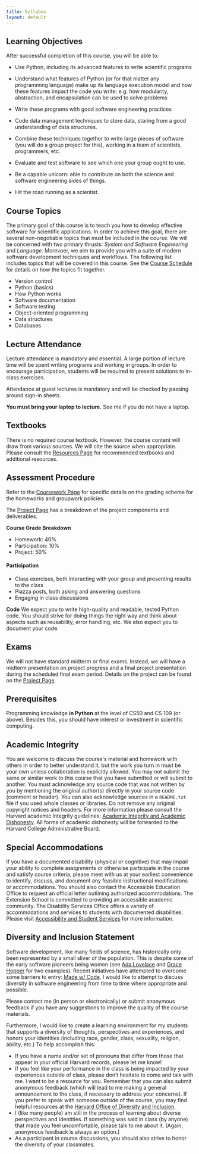 ```yaml
---
title: Syllabus
layout: default
---
```


## Learning Objectives

After successful completion of this course, you will be able to:

* Use Python, including its advanced features to write scientific programs

* Understand what features of Python (or for that matter any programming language) make up its language 
  execution model and how these features impact the code you write: e.g. how modularity, abstraction, and 
  encapsulation can be used to solve problems

* Write these programs with good software engineering practices

* Code data management techniques to store data, staring from a good understanding of data structures.

* Combine these techniques together to write large pieces of software (you will do a group project for this), 
  working in a team of scientists, programmers, etc.

* Evaluate and test software to see which one your group ought to use. 

* Be a capable unicorn: able to contribute on both the science and software engineering sides of things.

* Hit the road running as a scientist. 

## Course Topics

The primary goal of this course is to teach you how to develop effective software for scientific applications. In 
order to achieve this goal, there are several non-negotiable topics that must be included in the course.  We 
will be concerned with two primary thrusts:  _System and Software Engineering_ and _Language_.  Morevoer, we aim to 
provide you with a suite of modern software development techniques and workflows.  The following list includes topics 
that will be covered in this course.  See the [Course Schedule](schedule.md) for details on how the topics fit together.

* Version control
* Python (basics)
* How Python works
* Software documentation
* Software testing 
* Object-oriented programming
* Data structures 
* Databases

## Lecture Attendance

Lecture attendance is mandatory and essential.  A large portion of lecture time will be spent writing programs and
working in groups.  In order to encourage participation, students will be required to present solutions to in-class 
exercises.

Attendance at guest lectures is mandatory and will be checked by passing around sign-in sheets.

**You must bring your laptop to lecture.**  See me if you do not have a laptop.

## Textbooks

There is no required course textbook.  However, the course content will draw from various sources.  We will cite the 
source when appropriate.  Please consult the [Resources Page](resources.md) for recommended textbooks and additional 
resources. 

## Assessment Procedure

Refer to the [Coursework Page](coursework.md) for specific details on the grading scheme for the homeworks and 
groupwork policies.

The [Project Page](project.md) has a breakdown of the project components and deliverables.

**Course Grade Breakdown**
* Homework:  40%
* Participation:  10%
* Project: 50%

#### Participation
* Class exercises, both interacting with your group and presenting results to the class
* Piazza posts, both asking and answering questions
* Engaging in class discussions

**Code**
We expect you to write high-quality and readable, tested Python code. You should strive for doing things the 
right way and think about aspects such as reusability, error handling, etc. We also expect you to document your code.

## Exams

We will not have standard midterm or final exams.  Instead, we will have a midterm presentation on project 
progress and a final project presentation during the scheduled final exam period.  Details on the project 
can be found on the [Project Page](project.md).

## Prerequisites

Programming knowledge **in Python** at the level of CS50 and CS 109 (or above). Besides this, you should 
have interest or investment in scientific computing.

## Academic Integrity

You are welcome to discuss the course's material and homework with others in order to better understand it, 
but the work you turn in must be your own unless collaboration is explicitly allowed. You may not submit the 
same or similar work to this course that you have submitted or will submit to another. You must acknowledge 
any source code that was not written by you by mentioning the original author(s) directly in your source code 
(comment or header). You can also acknowledge sources in a `README.txt` file if you used whole classes or libraries. 
Do not remove any original copyright notices and headers. For more information please consult the Harvard academic 
integrity guidelines: 
[Academic Integrity and Academic Dishonesty](https://handbook.fas.harvard.edu/book/academic-integrity#two). All 
forms of academic dishonesty will be forwarded to the Harvard College Administrative Board. 

<!--_Adapted from text created by Chris Cecka_-->

## Special Accommodations

If you have a documented disability (physical or cognitive) that may impair your ability to complete assignments 
or otherwise participate in the course and satisfy course criteria, please meet with us at your earliest convenience 
to identify, discuss, and document any feasible instructional modifications or accommodations. You should also 
contact the Accessible Education Office to request an official letter outlining authorized accommodations. The 
Extension School is committed to providing an accessible academic community. The Disability Services Office offers 
a variety of accommodations and services to students with documented disabilities. Please visit 
[Accessibility and Student Services](https://www.extension.harvard.edu/resources-policies/resources/disability-services-accessibility) 
for more information.

<!--_Adapted from text created by Rahul Dave_-->

## Diversity and Inclusion Statement
Software development, like many fields of science, has historically only been represented by a small
sliver of the population.  This is despite some of the early software pioneers being women (see 
[Ada Lovelace](https://en.wikipedia.org/wiki/Ada_Lovelace) and [Grace
Hopper](https://en.wikipedia.org/wiki/Grace_Hopper) for two examples).  Recent initiatives have attempted to overcome some
barriers to entry: [Made w/ Code](https://www.madewithcode.com/).  I would like to attempt to discuss diversity in software
engineering from time to time where appropriate and possible.

Please contact me (in person or electronically) or submit anonymous feedback if you have any suggestions to improve the quality of the course
materials.

Furthermore, I would like to create a learning environment for my students that supports a diversity of thoughts, perspectives and experiences, and
honors your identities (including race, gender, class, sexuality, religion, ability, etc.) To help accomplish this:

- If you have a name and/or set of pronouns that differ from those that appear in your official Harvard records, please let me know!
- If you feel like your performance in the class is being impacted by your experiences outside of class, please don’t hesitate to come and talk with
  me. I want to be a resource for you. Remember that you can also submit anonymous feedback (which will lead to me making a general announcement  to
the class, if necessary to address your concerns). If you prefer to speak with someone outside of the course, you may find helpful resources at the
[Harvard Office of Diversity and Inclusion](https://diversity.college.harvard.edu/).
- I (like many people) am still in the process of learning about diverse perspectives and identities. If something was said in class (by anyone) that
made you feel uncomfortable, please talk to me about it. (Again, anonymous feedback is always an option.)
- As a participant in course discussions, you should also strive to honor the diversity of your classmates.
